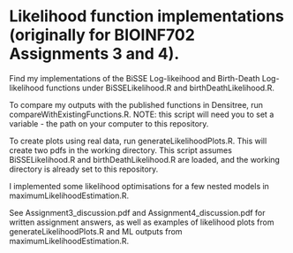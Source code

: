 # Likelihood function implementations (originally for BIOINF702 Assignments 3 and 4).

Find my implementations of the BiSSE Log-likeihood and Birth-Death Log-likelihood functions under BiSSELikelihood.R and birthDeathLikelihood.R.

To compare my outputs with the published functions in Densitree, run compareWithExistingFunctions.R. NOTE: this script will need you to set a variable - the path on your computer to this repository. 

To create plots using real data, run generateLikelihoodPlots.R. This will create two pdfs in the working directory. This script assumes BiSSELikelihood.R and birthDeathLikelihood.R are loaded, and the working directory is already set to this repository.

I implemented some likelihood optimisations for a few nested models in maximumLikelihoodEstimation.R.

See Assignment3_discussion.pdf and Assignment4_discussion.pdf for written assignment answers, as well as examples of likelihood plots from generateLikelihoodPlots.R and ML outputs from maximumLikelihoodEstimation.R.
